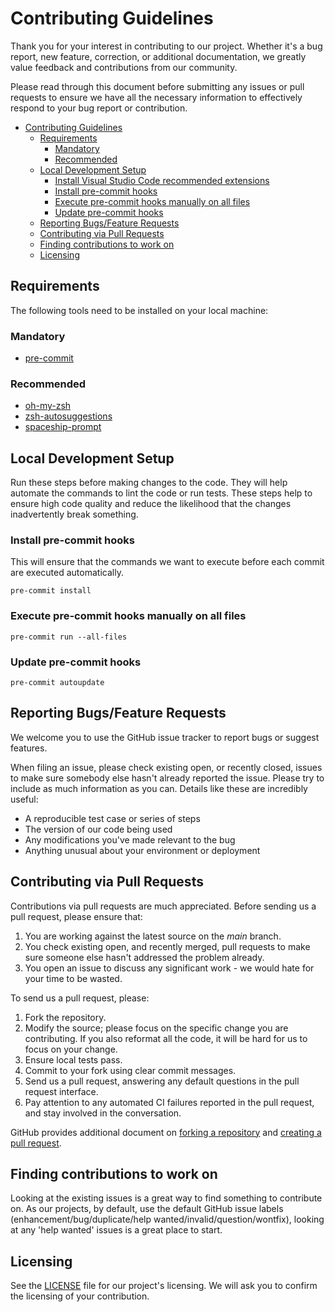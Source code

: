 # Contributing Guidelines

Thank you for your interest in contributing to our project.
Whether it's a bug report, new feature, correction, or additional
documentation, we greatly value feedback and contributions from our community.

Please read through this document before submitting any issues or pull requests
to ensure we have all the necessary
information to effectively respond to your bug report or contribution.

<!-- TOC -->

- [Contributing Guidelines](#contributing-guidelines)
  - [Requirements](#requirements)
    - [Mandatory](#mandatory)
    - [Recommended](#recommended)
  - [Local Development Setup](#local-development-setup)
    - [Install Visual Studio Code recommended extensions](#install-visual-studio-code-recommended-extensions)
    - [Install pre-commit hooks](#install-pre-commit-hooks)
    - [Execute pre-commit hooks manually on all files](#execute-pre-commit-hooks-manually-on-all-files)
    - [Update pre-commit hooks](#update-pre-commit-hooks)
  - [Reporting Bugs/Feature Requests](#reporting-bugsfeature-requests)
  - [Contributing via Pull Requests](#contributing-via-pull-requests)
  - [Finding contributions to work on](#finding-contributions-to-work-on)
  - [Licensing](#licensing)

<!-- /TOC -->

## Requirements

The following tools need to be installed on your local machine:

### Mandatory

- [pre-commit](https://pre-commit.com/)

### Recommended

- [oh-my-zsh](https://ohmyz.sh/)
- [zsh-autosuggestions](https://github.com/zsh-users/zsh-autosuggestions)
- [spaceship-prompt](https://github.com/spaceship-prompt/spaceship-prompt)

## Local Development Setup

Run these steps before making changes to the code. They will help automate the
commands to lint the code or run tests. These steps help to ensure high code
quality and reduce the likelihood that the changes inadvertently break something.

### Install pre-commit hooks

This will ensure that the commands we want to execute
before each commit are executed automatically.

```shell
pre-commit install
```

### Execute pre-commit hooks manually on all files

```shell
pre-commit run --all-files
```

### Update pre-commit hooks

```shell
pre-commit autoupdate
```

## Reporting Bugs/Feature Requests

We welcome you to use the GitHub issue tracker to report bugs or suggest
features.

When filing an issue, please check existing open, or recently closed, issues
to make sure somebody else hasn't already
reported the issue. Please try to include as much information as you can.
Details like these are incredibly useful:

- A reproducible test case or series of steps
- The version of our code being used
- Any modifications you've made relevant to the bug
- Anything unusual about your environment or deployment

## Contributing via Pull Requests

Contributions via pull requests are much appreciated.
Before sending us a pull request, please ensure that:

1. You are working against the latest source on the *main* branch.
2. You check existing open, and recently merged, pull requests to make sure
someone else hasn't addressed the problem already.
3. You open an issue to discuss any significant work - we would hate for
your time to be wasted.

To send us a pull request, please:

1. Fork the repository.
2. Modify the source; please focus on the specific change you are contributing.
If you also reformat all the code, it will be hard for us to focus on your change.
3. Ensure local tests pass.
4. Commit to your fork using clear commit messages.
5. Send us a pull request, answering any default questions in the pull request interface.
6. Pay attention to any automated CI failures reported in the pull request,
and stay involved in the conversation.

GitHub provides additional document on [forking a repository](https://help.github.com/articles/fork-a-repo/) and
[creating a pull request](https://help.github.com/articles/creating-a-pull-request/).

## Finding contributions to work on

Looking at the existing issues is a great way to find something to contribute on.
As our projects, by default, use the default GitHub issue labels
(enhancement/bug/duplicate/help wanted/invalid/question/wontfix),
looking at any 'help wanted' issues is a great place to start.

## Licensing

See the [LICENSE](LICENSE) file for our project's licensing.
We will ask you to confirm the licensing of your contribution.
